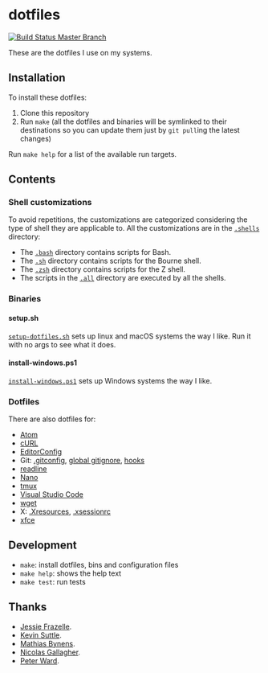 # dotfiles

[![Build Status Master Branch](https://travis-ci.org/ferrarimarco/dotfiles.svg?branch=master)](https://travis-ci.org/ferrarimarco/dotfiles)

These are the dotfiles I use on my systems.

## Installation
To install these dotfiles:

1. Clone this repository
1. Run `make` (all the dotfiles and binaries will be symlinked to their destinations so you can update them just by `git pull`ing the latest changes)

Run `make help` for a list of the available run targets.

## Contents

### Shell customizations

To avoid repetitions, the customizations are categorized considering the type of shell they are applicable to. All the customizations are in the [`.shells`](.shells) directory:

- The [`.bash`](.shells/.bash/) directory contains scripts for Bash.
- The [`.sh`](.shells/.sh/) directory contains scripts for the Bourne shell.
- The [`.zsh`](.shells/.zsh/) directory contains scripts for the Z shell.
- The scripts in the [`.all`](.shells/.all/) directory are executed by all the shells.

### Binaries

#### setup.sh

[`setup-dotfiles.sh`](bin/setup-dotfiles.sh) sets up linux and macOS systems the way I like. Run it with no args to see what it does.

#### install-windows.ps1

[`install-windows.ps1`](bin/install-windows.ps1) sets up Windows systems the way I like.

### Dotfiles

There are also dotfiles for:

- [Atom](.atom)
- [cURL](.curlrc)
- [EditorConfig](.editorconfig)
- Git: [.gitconfig](.gitconfig), [global gitignore](gitignore), [hooks](git-hooks)
- [readline](.inputrc)
- [Nano](.nanorc)
- [tmux](.tmux.conf)
- [Visual Studio Code](.config/Code)
- [wget](.wgetrc)
- X: [.Xresources](.Xresources), [.xsessionrc](.xsessionrc)
- [xfce](.config/xfce4)

## Development

- `make`: install dotfiles, bins and configuration files
- `make help`: shows the help text
- `make test`: run tests

## Thanks

- [Jessie Frazelle](https://github.com/jessfraz/dotfiles).
- [Kevin Suttle](https://github.com/kevinSuttle/dotfiles).
- [Mathias Bynens](https://github.com/mathiasbynens/dotfiles).
- [Nicolas Gallagher](https://github.com/necolas/dotfiles).
- [Peter Ward](https://blog.flowblok.id.au/2013-02/shell-startup-scripts.html).
